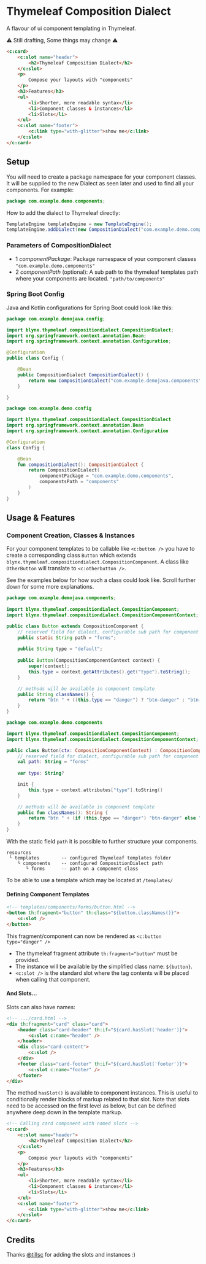 # Thymeleaf Composition Dialect

A flavour of ui component templating in Thymeleaf.

⚠️ Still drafting, Some things may change ⚠️

```html
<c:card>
	<c:slot name="header">
		<h2>Thymeleaf Composition Dialect</h2>
	</c:slot>
	<p>
		Compose your layouts with "components"
	</p>
	<h3>Features</h3>
	<ul>
		<li>Shorter, more readable syntax</li>
		<li>Component classes & instances</li>
		<li>Slots</li>
	</ul>
	<c:slot name="footer">
		<c:link type="with-glitter">show me</c:link>
	</c:slot>
</c:card>
```

## Setup

You will need to create a package namespace for your component classes. 
It will be supplied to the new Dialect as seen later and used to find all your components.
For example:

```java
package com.example.demo.components;
```

How to add the dialect to Thymeleaf directly:

```java
TemplateEngine templateEngine = new TemplateEngine();
templateEngine.addDialect(new CompositionDialect("com.example.demo.components", ...));
```

### Parameters of CompositionDialect

- 1 _componentPackage_: Package namespace of your component classes `"com.example.demo.components"`
- 2 _componentPath_ (optional): A sub path to the thymeleaf templates path where your components are located. `"path/to/components"`

### Spring Boot Config

Java and Kotlin configurations for Spring Boot could look like this:

```java
package com.example.demojava.config;

import blynx.thymeleaf.compositiondialect.CompositionDialect;
import org.springframework.context.annotation.Bean;
import org.springframework.context.annotation.Configuration;

@Configuration
public class Config {

    @Bean
    public CompositionDialect CompositionDialect() {
        return new CompositionDialect("com.example.demojava.components", "components");
    }

}
```
```kotlin
package com.example.demo.config

import blynx.thymeleaf.compositiondialect.CompositionDialect
import org.springframework.context.annotation.Bean
import org.springframework.context.annotation.Configuration

@Configuration
class Config {

    @Bean
    fun compositionDialect(): CompositionDialect {
        return CompositionDialect(
            componentPackage = "com.example.demo.components",
            componentsPath = "components"
        )
    }
}
```

## Usage & Features

### Component Creation, Classes & Instances

For your component templates to be callable like `<c:button />` you have to create a corresponding class `Button` which extends `blynx.thymeleaf.compositiondialect.CompositionComponent`.
A class like `OtherButton` will translate to `<c:otherbutton />`.

See the examples below for how such a class could look like. Scroll further down for some more explanations.   

```java
package com.example.demojava.components;
        
import blynx.thymeleaf.compositiondialect.CompositionComponent;
import blynx.thymeleaf.compositiondialect.CompositionComponentContext;

public class Button extends CompositionComponent {
    // reserved field for dialect, configurable sub path for component 
    public static String path = "forms";
    
    public String type = "default";
    
    public Button(CompositionComponentContext context) {
        super(context);
        this.type = context.getAttributes().get("type").toString();
    }

    // methods will be available in component template
    public String classNames() {
        return "btn " + ((this.type == "danger") ? "btn-danger" : "btn-secondary");
    }
}
```
```kotlin
package com.example.demo.components

import blynx.thymeleaf.compositiondialect.CompositionComponent;
import blynx.thymeleaf.compositiondialect.CompositionComponentContext;

public class Button(ctx: CompositionComponentContext) : CompositionComponent(ctx) {
    // reserved field for dialect, configurable sub path for component
    val path: String = "forms"
    
    var type: String?

    init {
        this.type = context.attributes["type"].toString()
    }

    // methods will be available in component template
    public fun classNames(): String {
        return "btn " + (if (this.type == "danger") "btn-danger" else "btn-secondary")
    }
}
```

With the static field `path` it is possible to further structure your components.   

```
resources
 └ templates        -- configured Thymeleaf templates folder
    └ components    -- configured CompositionDialect path 
       └ forms      -- path on a component class
```

To be able to use a template which may be located at `/templates/`

#### Defining Component Templates

```html
<!-- templates/components/forms/button.html -->
<button th:fragment="button" th:class="${button.classNames()}">
    <c:slot />
</button>
```

This fragment/component can now be rendered as `<c:button type="danger" />`

- The thymeleaf fragment attribute `th:fragment="button"` must be provided.
- The instance will be available by the simplified class name: `${button}`.
- `<c:slot />` is the standard slot where the tag contents will be placed when calling that component.

#### And Slots...

Slots can also have names:

```html
<!-- .../card.html -->
<div th:fragment="card" class="card">
    <header class="card-header" th:if="${card.hasSlot('header')}">
        <c:slot c:name="header" />
    </header>
    <div class="card-content">
        <c:slot />
    </div>
    <footer class="card-footer" th:if="${card.hasSlot('footer')}">
        <c:slot c:name="footer" />
    </footer>
</div>
```

The method `hasSlot()` is available to component instances. This is useful to conditionally render blocks of markup related to that slot.
Note that slots need to be accessed on the first level as below, but can be defined anywhere deep down in the template markup. 

```html
<!-- Calling card component with named slots -->
<c:card>
    <c:slot name="header">
        <h2>Thymeleaf Composition Dialect</h2>
    </c:slot>
    <p>
        Compose your layouts with "components"
    </p>
    <h3>Features</h3>
    <ul>
        <li>Shorter, more readable syntax</li>
        <li>Component classes & instances</li>
        <li>Slots</li>
    </ul>
    <c:slot name="footer">
        <c:link type="with-glitter">show me</c:link>
    </c:slot>
</c:card>
```

## Credits

Thanks [@tillsc](https://github.com/tillsc/) for adding the slots and instances :)
